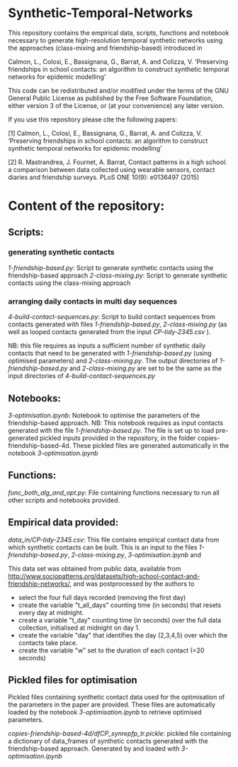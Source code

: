 # Synthetic-Temporal-Networks

This repository contains the empirical data, scripts, functions and notebook necessary to generate high-resolution temporal synthetic networks using the approaches (class-mixing and friendship-based) introduced in

Calmon, L., Colosi, E., Bassignana, G., Barrat, A. and Colizza, V.
‘Preserving friendships in school contacts: an algorithm to construct
synthetic temporal networks for epidemic modelling’


This code can be redistributed and/or modified
under the terms of the GNU General Public License as published by
the Free Software Foundation, either version 3 of the License, or (at
your convenience) any later version.

If you use this repository please cite the following papers:

[1] Calmon, L., Colosi, E., Bassignana, G., Barrat, A. and Colizza, V.
‘Preserving friendships in school contacts: an algorithm to construct
synthetic temporal networks for epidemic modelling’

[2] R. Mastrandrea, J. Fournet, A. Barrat,
Contact patterns in a high school: a comparison between data collected using wearable sensors, contact diaries and friendship surveys.
PLoS ONE 10(9): e0136497 (2015)

# Content of the repository:

## Scripts:
### generating synthetic contacts
_1-friendship-based.py_: Script to generate synthetic contacts using the friendship-based approach
_2-class-mixing.py_: Script to generate synthetic contacts using the class-mixing approach

### arranging daily contacts in multi day sequences
_4-build-contact-sequences.py_: Script to build contact sequences from contacts generated with files _1-friendship-based.py_,  _2-class-mixing.py_ (as well as looped contacts generated from the input _CP-tidy-2345.csv_ ). 

NB: this file requires as inputs a sufficient number of synthetic daily contacts that need to be generated with _1-friendship-based.py_ (using optimised parameters) and _2-class-mixing.py_. The output directories of _1-friendship-based.py_ and _2-class-mixing.py_ are set to be the same as the input directories of _4-build-contact-sequences.py_

## Notebooks:
_3-optimisation.ipynb_: Notebook to optimise the parameters of the friendship-based approach. 
NB: This notebook requires as input contacts generated with the file _1-friendship-based.py_. The file is set up to load pre-generated pickled inputs provided in the repository, in the folder copies-friendship-based-4d. These pickled files are generated automatically in the notebook _3-optimisation.ipynb_

## Functions:
_func_both_alg_and_opt.py_: File containing functions necessary to run all other scripts and notebooks provided.
## Empirical data provided:
_data_in/CP-tidy-2345.csv_: This file contains empirical contact data from which synthetic contacts can be built. This is an input to the files _1-friendship-based.py_, _2-class-mixing.py_, _3-optimisation.ipynb_ and 

This data set was obtained from public data, available from http://www.sociopatterns.org/datasets/high-school-contact-and-friendship-networks/, and was postprocessed by the authors to 
- select the four full days recorded (removing the first day)
- create the variable "t_all_days" counting time (in seconds) that resets every day at midnight.
- create a variable "t_day" counting time (in seconds) over the full data collection, initialised at midnight on day 1.
- create the variable "day" that identifies the day (2,3,4,5) over which the contacts take place.
- create the variable "w" set to the duration of each contact (=20 seconds)

## Pickled files for optimisation
Pickled files containing synthetic contact data used for the optimisation of the parameters in the paper are provided. These files are automatically loaded by the notebook _3-optimisation.ipynb_ to retrieve optimised parameters.

_copies-friendship-based-4d/dfCP_synrepfp_tr.pickle_: pickled file containing a dictionary of data_frames of synthetic contacts generated with the friendship-based approach. Generated by and loaded with _3-optimisation.ipynb_
